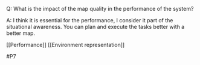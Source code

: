 Q: What is the impact of the map quality in the performance of the system?

A: I think it is essential for the performance, I consider it part of the situational awareness. You can plan and execute the tasks better with a better map.

[[Performance]]
[[Environment representation]]

#P7 